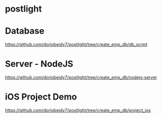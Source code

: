# postlight



# Database
https://github.com/doriobeidy7/postlight/tree/create_emp_db/db_script

# Server - NodeJS

https://github.com/doriobeidy7/postlight/tree/create_emp_db/nodejs-server

# iOS Project Demo
https://github.com/doriobeidy7/postlight/tree/create_emp_db/project_ios
